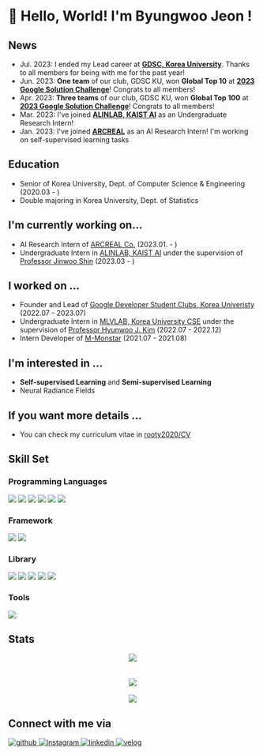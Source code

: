 # 👋 Hello, World! I'm Byungwoo Jeon !

## News
- Jul. 2023: I ended my Lead career at **[GDSC, Korea University](https://developers.google.com/community/gdsc)**. Thanks to all members for being with me for the past year!
- Jun. 2023: **One team** of our club, GDSC KU, won **Global Top 10** at **[2023 Google Solution Challenge](https://developers.google.com/community/gdsc-solution-challenge/winners)**! Congrats to all members!
- Apr. 2023: **Three teams** of our club, GDSC KU, won **Global Top 100** at **[2023 Google Solution Challenge](https://developers.google.com/community/gdsc-solution-challenge/winners)**! Congrats to all members!
- Mar. 2023: I've joined [**ALINLAB, KAIST AI**](https://alinlab.kaist.ac.kr/index.html) as an Undergraduate Research Intern!
- Jan. 2023: I've joined [**ARCREAL**](https://twelvelabs.io/) as an AI Research Intern! I'm working on self-supervised learning tasks


## Education
- Senior of Korea University, Dept. of Computer Science & Engineering (2020.03 - )
- Double majoring in Korea University, Dept. of Statistics

## I'm currently working on...
- AI Research Intern of [ARCREAL Co.](https://arcreal.com/) (2023.01. - )
- Undergraduate Intern in [ALINLAB, KAIST AI](https://alinlab.kaist.ac.kr/index.html) under the supervision of [Professor Jinwoo Shin](https://alinlab.kaist.ac.kr/shin.html) (2023.03 - )


## I worked on ...
- Founder and Lead of [Google Developer Student Clubs, Korea Univeristy](https://developers.google.com/community/gdsc) (2022.07 - 2023.07)
- Undergraduate Intern in [MLVLAB, Korea University CSE](https://www.hyunwoojkim.com/) under the supervision of [Professor Hyunwoo J. Kim](https://www.hyunwoojkim.com/people) (2022.07 - 2022.12)
- Intern Developer of [M-Monstar](https://www.mmonstar.co.kr/) (2021.07 - 2021.08)
  
## I'm interested in ... 
- **Self-supervised Learning** and **Semi-supervised Learning**
- Neural Radiance Fields

## If you want more details ... 
- You can check my curriculum vitae in [rooty2020/CV](https://rootyjeon.github.io/assets/CV_ByungwooJeon.pdf)
 
## Skill Set  

### Programming Languages  
<img src="https://img.shields.io/badge/Python-3776AB?style=rounded-lg&logo=Python&logoColor=yellow"/> <img src="https://img.shields.io/badge/C-A8B9CC?style=rounded-lg&logo=C&logoColor=orange"/> <img src="https://img.shields.io/badge/C++-00599C?style=rounded-lg&logo=cplusplus&logoColor=white"> <img src="https://img.shields.io/badge/Javascript-F7DF1E?style=rounded-lg&logo=Javascript&logoColor=black"/> <img src="https://img.shields.io/badge/PHP-777BB4?style=rounded-lg&logo=PHP&logoColor=white"/> <img src="https://img.shields.io/badge/R-276DC3?style=rounded-lg&logo=R&logoColor=black">
### Framework
<img src="https://img.shields.io/badge/Laravel-FF2D20?style=rounded-lg&logo=laravel&logoColor=white"/> <img src="https://img.shields.io/badge/Spring-6DB33F?style=rounded-lg&logo=Spring&logoColor=white"/>
### Library
<img src="https://img.shields.io/badge/Pytorch-EE4C2C?style=rounded-lg&logo=Pytorch&logoColor=white"/> <img src="https://img.shields.io/badge/Tensorflow-FF6F00?style=rounded-lg&logo=Tensorflow&logoColor=white"/> <img src="https://img.shields.io/badge/scikit--learn-F7931E?style=rounded-lg&logo=scikit-learn&logoColor=blue"/> <img src="https://img.shields.io/badge/jQuery-0769AD?style=rounded-lg&logo=jQuery&logoColor=black"/> <img src="https://img.shields.io/badge/Bootstrap-7952B3?style=rounded-lg&logo=Bootstrap&logoColor=white"/>
### Tools
<img src="https://img.shields.io/badge/Linux-FCC624?style=rounded-lg&logo=Linux&logoColor=black"/>

## Stats  
<div align="center"><img src="https://github-readme-stats.vercel.app/api?username=rootyJeon&show_icons=true&count_private=true&hide_border=true" align="center" /></div>  


<br/>  

  

<br/>  

<div align='center'> <img src="http://mazassumnida.wtf/api/v2/generate_badge?boj=rooty2020"></div>

<br/>  

<div align="center"> <img src="https://komarev.com/ghpvc/?username=rootyJeon&&style=rounded-lg" align="center" />
</div>

## Connect with me via
<div align="left">
<a href="https://github.com/rootyJeon" target="_blank">
<img src=https://img.shields.io/badge/github-%2324292e.svg?&style=for-the-badge&logo=github&logoColor=white alt=github style="margin-bottom: 5px;" />
</a>
<a href="https://instagram.com/im._.bw_" target="_blank">
<img src=https://img.shields.io/badge/instagram-%23000000.svg?&style=for-the-badge&logo=instagram&logoColor=white alt=instagram style="margin-bottom: 5px;" />
</a>
<a href="https://www.linkedin.com/in/byungwoo-jeon-53224420a/">
<img src=https://img.shields.io/badge/LinkedIn-0A66C2?&style=for-the-badge&logo=LinkedIn&logoColor=white alt=linkedin style="margin-bottom: 5px;" />
</a>
<a href="https://velog.io/@rooty1362" target="_blank">
<img src=https://img.shields.io/badge/velog-%2300B388.svg?&style=for-the-badge&logo=micro.blog&logoColor=white alt=velog style="margin-bottom: 5px;" />
</a>
</div>

<br />
